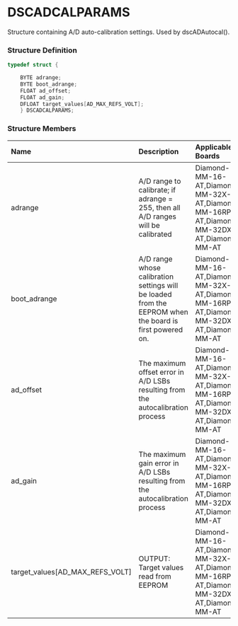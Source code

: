 # DSCADCALPARAMS

Structure containing A/D auto-calibration settings. Used by dscADAutocal\(\).

### Structure Definition

```c
typedef struct { 

    BYTE adrange; 
    BYTE boot_adrange; 
    FLOAT ad_offset; 
    FLOAT ad_gain; 
    DFLOAT target_values[AD_MAX_REFS_VOLT];    
    } DSCADCALPARAMS;
```

### Structure Members

| Name | Description | Applicable Boards |
| :--- | :--- | :--- |
| adrange | A/D range to calibrate; if adrange = 255, then all A/D ranges will be calibrated | Diamond-MM-16-AT,Diamond-MM-32X-AT,Diamond-MM-16RP-AT,Diamond-MM-32DX-AT,Diamond-MM-AT |
| boot\_adrange | A/D range whose calibration settings will be loaded from the EEPROM when the board is first powered on. | Diamond-MM-16-AT,Diamond-MM-32X-AT,Diamond-MM-16RP-AT,Diamond-MM-32DX-AT,Diamond-MM-AT |
| ad\_offset | The maximum offset error in A/D LSBs resulting from the autocalibration process | Diamond-MM-16-AT,Diamond-MM-32X-AT,Diamond-MM-16RP-AT,Diamond-MM-32DX-AT,Diamond-MM-AT |
| ad\_gain | The maximum gain error in A/D LSBs resulting from the autocalibration process | Diamond-MM-16-AT,Diamond-MM-32X-AT,Diamond-MM-16RP-AT,Diamond-MM-32DX-AT,Diamond-MM-AT |
| target\_values\[AD\_MAX\_REFS\_VOLT\] | OUTPUT: Target values read from EEPROM | Diamond-MM-16-AT,Diamond-MM-32X-AT,Diamond-MM-16RP-AT,Diamond-MM-32DX-AT,Diamond-MM-AT |

